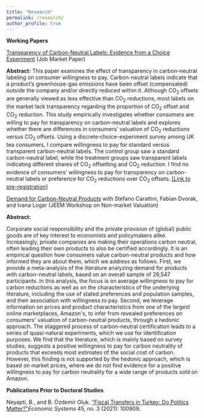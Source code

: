 ```yaml
---
title: "Research"
permalink: /research/
author_profile: true
---
```

**Working Papers**

<p><a href="http://begumozdemiroluk.github.io/files/B_OzdemirOluk_JMP.pdf" target="_blank"> Transparency of Carbon-Neutral Labels: Evidence from a Choice Experiment</a> (Job Market Paper)</p>    

**Abstract:**
  This paper examines the effect of transparency in carbon-neutral labeling on consumer willingness to pay.
  Carbon-neutral labels indicate that a product’s greenhouse-gas emissions have been offset (compensated) outside the company
  and/or directly reduced within it.
  Although CO<sub>2</sub> offsets are generally viewed as less effective than CO<sub>2</sub> reductions,
  most labels on the market lack transparency regarding the proportion of CO<sub>2</sub> offset and CO<sub>2</sub> reduction.
  This study empirically investigates whether consumers are willing to pay for transparency on carbon-neutral labels
  and explores whether there are differences in consumers’ valuation of CO<sub>2</sub> reductions versus CO<sub>2</sub> offsets.
  Using a discrete‐choice-experiment survey among UK tea consumers, I compare willingness to pay for standard versus transparent
  carbon-neutral labels. The control group saw a standard carbon-neutral label, while the treatment groups saw transparent labels
  indicating different shares of CO<sub>2</sub> offsetting and CO<sub>2</sub> reduction.
  I find no evidence of consumers’ willingness to pay for transparency on carbon-neutral labels or preference for CO<sub>2</sub>
  reductions over CO<sub>2</sub> offsets.
<a href="https://www.socialscienceregistry.org/trials/12520">[Link to pre-registration]</a>

<p><a href="http://begumozdemiroluk.github.io/files/Demand_for_carbon_neutral_products_Jan_2024.pdf" target="_blank"> Demand for Carbon-Neutral Products</a> with Stefano Carattini, Fabian Dvorak, and  Ivana Logar (JEEM Workshop on Non-market Valuation)</p> 

**Abstract:**  
<p>Corporate social responsibility and the private provision of (global) public goods are of key interest to economists and policymakers alike. Increasingly, private companies are making their operations carbon neutral, often leading their own products to also be certified accordingly. It is an empirical question how consumers value carbon-neutral products and how informed they are about them, which we address as follows. First, we provide a meta-analysis of the literature analyzing demand for products with carbon-neutral labels, based on an overall sample of 26,547 participants. In this analysis, the focus is on average willingness to pay for carbon reductions as well as on the characteristics of the underlying literature, including the use of stated preferences and population samples, and their association with willingness to pay. Second, we leverage information on prices and product characteristics from one of the largest online marketplaces, Amazon's, to infer from revealed preferences on consumers' valuation of carbon-neutral products, through a hedonic approach. The staggered process of carbon-neutral certification leads to a series of quasi-natural experiments, which we use for identification purposes. We find that the literature, which is mainly based on survey studies, suggests a positive willingness to pay for carbon neutrality of products that exceeds most estimates of the social cost of carbon. However, this finding is not supported by the hedonic approach, which is based on market prices, where we do not find evidence for a positive willingness to pay for carbon neutrality for a wide range of products sold on Amazon.</p>

**Publications Prior to Doctoral Studies**
<p>Neyapti, B., and B. Özdemir Oluk. <a href="https://www.sciencedirect.com/science/article/pii/S0939362521000571">"Fiscal Transfers in Turkey: Do Politics Matter?"</a><em>Economic Systems</em> 45, no. 3 (2021): 100909.</p> 







